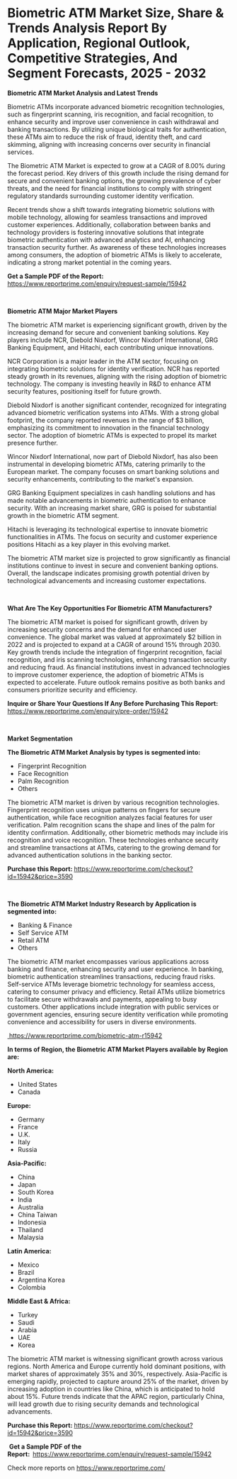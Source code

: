 <p><h1>Biometric ATM Market Size, Share & Trends Analysis Report By Application, Regional Outlook, Competitive Strategies, And Segment Forecasts, 2025 - 2032</h1></p><p><strong>Biometric ATM Market Analysis and Latest Trends</strong></p>
<p><p>Biometric ATMs incorporate advanced biometric recognition technologies, such as fingerprint scanning, iris recognition, and facial recognition, to enhance security and improve user convenience in cash withdrawal and banking transactions. By utilizing unique biological traits for authentication, these ATMs aim to reduce the risk of fraud, identity theft, and card skimming, aligning with increasing concerns over security in financial services.</p><p>The Biometric ATM Market is expected to grow at a CAGR of 8.00% during the forecast period. Key drivers of this growth include the rising demand for secure and convenient banking options, the growing prevalence of cyber threats, and the need for financial institutions to comply with stringent regulatory standards surrounding customer identity verification. </p><p>Recent trends show a shift towards integrating biometric solutions with mobile technology, allowing for seamless transactions and improved customer experiences. Additionally, collaboration between banks and technology providers is fostering innovative solutions that integrate biometric authentication with advanced analytics and AI, enhancing transaction security further. As awareness of these technologies increases among consumers, the adoption of biometric ATMs is likely to accelerate, indicating a strong market potential in the coming years.</p></p>
<p><strong>Get a Sample PDF of the Report:&nbsp;</strong> <a href="https://www.reportprime.com/enquiry/request-sample/15942?utm_campaign=3101&utm_medium=2&utm_source=Github&utm_content=ia&utm_term=20032025&utm_id=biometric-atm">https://www.reportprime.com/enquiry/request-sample/15942</a></p>
<p>&nbsp;</p>
<p><strong>Biometric ATM Major Market Players</strong></p>
<p><p>The biometric ATM market is experiencing significant growth, driven by the increasing demand for secure and convenient banking solutions. Key players include NCR, Diebold Nixdorf, Wincor Nixdorf International, GRG Banking Equipment, and Hitachi, each contributing unique innovations.</p><p>NCR Corporation is a major leader in the ATM sector, focusing on integrating biometric solutions for identity verification. NCR has reported steady growth in its revenues, aligning with the rising adoption of biometric technology. The company is investing heavily in R&D to enhance ATM security features, positioning itself for future growth.</p><p>Diebold Nixdorf is another significant contender, recognized for integrating advanced biometric verification systems into ATMs. With a strong global footprint, the company reported revenues in the range of $3 billion, emphasizing its commitment to innovation in the financial technology sector. The adoption of biometric ATMs is expected to propel its market presence further.</p><p>Wincor Nixdorf International, now part of Diebold Nixdorf, has also been instrumental in developing biometric ATMs, catering primarily to the European market. The company focuses on smart banking solutions and security enhancements, contributing to the market's expansion.</p><p>GRG Banking Equipment specializes in cash handling solutions and has made notable advancements in biometric authentication to enhance security. With an increasing market share, GRG is poised for substantial growth in the biometric ATM segment.</p><p>Hitachi is leveraging its technological expertise to innovate biometric functionalities in ATMs. The focus on security and customer experience positions Hitachi as a key player in this evolving market.</p><p>The biometric ATM market size is projected to grow significantly as financial institutions continue to invest in secure and convenient banking options. Overall, the landscape indicates promising growth potential driven by technological advancements and increasing customer expectations.</p></p>
<p>&nbsp;</p>
<p><strong>What Are The Key Opportunities For Biometric ATM Manufacturers?</strong></p>
<p><p>The biometric ATM market is poised for significant growth, driven by increasing security concerns and the demand for enhanced user convenience. The global market was valued at approximately $2 billion in 2022 and is projected to expand at a CAGR of around 15% through 2030. Key growth trends include the integration of fingerprint recognition, facial recognition, and iris scanning technologies, enhancing transaction security and reducing fraud. As financial institutions invest in advanced technologies to improve customer experience, the adoption of biometric ATMs is expected to accelerate. Future outlook remains positive as both banks and consumers prioritize security and efficiency.</p></p>
<p><strong>Inquire or Share Your Questions If Any Before Purchasing This Report:</strong> <a href="https://www.reportprime.com/enquiry/pre-order/15942?utm_campaign=3101&utm_medium=2&utm_source=Github&utm_content=ia&utm_term=20032025&utm_id=biometric-atm">https://www.reportprime.com/enquiry/pre-order/15942</a></p>
<p>&nbsp;</p>
<p><strong>Market Segmentation</strong></p>
<p><strong>The Biometric ATM Market Analysis by types is segmented into:</strong></p>
<p><ul><li>Fingerprint Recognition</li><li>Face Recognition</li><li>Palm Recognition</li><li>Others</li></ul></p>
<p><p>The biometric ATM market is driven by various recognition technologies. Fingerprint recognition uses unique patterns on fingers for secure authentication, while face recognition analyzes facial features for user verification. Palm recognition scans the shape and lines of the palm for identity confirmation. Additionally, other biometric methods may include iris recognition and voice recognition. These technologies enhance security and streamline transactions at ATMs, catering to the growing demand for advanced authentication solutions in the banking sector.</p></p>
<p><strong>Purchase this Report:&nbsp;</strong><a href="https://www.reportprime.com/checkout?id=15942&price=3590&utm_campaign=3101&utm_medium=2&utm_source=Github&utm_content=ia&utm_term=20032025&utm_id=biometric-atm">https://www.reportprime.com/checkout?id=15942&price=3590</a></p>
<p>&nbsp;</p>
<p><strong>The Biometric ATM Market Industry Research by Application is segmented into:</strong></p>
<p><ul><li>Banking & Finance</li><li>Self Service ATM</li><li>Retail ATM</li><li>Others</li></ul></p>
<p><p>The biometric ATM market encompasses various applications across banking and finance, enhancing security and user experience. In banking, biometric authentication streamlines transactions, reducing fraud risks. Self-service ATMs leverage biometric technology for seamless access, catering to consumer privacy and efficiency. Retail ATMs utilize biometrics to facilitate secure withdrawals and payments, appealing to busy customers. Other applications include integration with public services or government agencies, ensuring secure identity verification while promoting convenience and accessibility for users in diverse environments.</p></p>
<p><a href="https://www.reportprime.com/biometric-atm-r15942?utm_campaign=3101&utm_medium=2&utm_source=Github&utm_content=ia&utm_term=20032025&utm_id=biometric-atm">&nbsp;https://www.reportprime.com/biometric-atm-r15942</a></p>
<p><strong>In terms of Region, the Biometric ATM Market Players available by Region are:</strong></p>
<p>
    <p> <strong> North America: </strong>
        <ul>
            <li>United States</li>
            <li>Canada</li>
        </ul>
        </p> 
    <p> <strong> Europe: </strong>
        <ul>
            <li>Germany</li>
            <li>France</li>
            <li>U.K.</li>
            <li>Italy</li>
            <li>Russia</li>
        </ul>
        </p> 
    <p> <strong> Asia-Pacific: </strong>
        <ul>
            <li>China</li>
            <li>Japan</li>
            <li>South Korea</li>
            <li>India</li>
            <li>Australia</li>
            <li>China Taiwan</li>
            <li>Indonesia</li>
            <li>Thailand</li>
            <li>Malaysia</li>
        </ul>
        </p> 
    <p> <strong> Latin America: </strong>
        <ul>
            <li>Mexico</li>
            <li>Brazil</li>
            <li>Argentina Korea</li>
            <li>Colombia</li>
        </ul>
        </p> 
    <p> <strong> Middle East & Africa: </strong>
        <ul>
            <li>Turkey</li>
            <li>Saudi</li>
            <li>Arabia</li>
            <li>UAE</li>
            <li>Korea</li>
        </ul>
    </p>
    </p>
<p><p>The biometric ATM market is witnessing significant growth across various regions. North America and Europe currently hold dominant positions, with market shares of approximately 35% and 30%, respectively. Asia-Pacific is emerging rapidly, projected to capture around 25% of the market, driven by increasing adoption in countries like China, which is anticipated to hold about 15%. Future trends indicate that the APAC region, particularly China, will lead growth due to rising security demands and technological advancements.</p></p>
<p><strong>Purchase this Report: </strong><a href="https://www.reportprime.com/checkout?id=15942&price=3590&utm_campaign=3101&utm_medium=2&utm_source=Github&utm_content=ia&utm_term=20032025&utm_id=biometric-atm">https://www.reportprime.com/checkout?id=15942&price=3590</a></p>
<p>&nbsp;<strong>Get a Sample PDF of the Report:&nbsp;&nbsp;</strong><a href="https://www.reportprime.com/enquiry/request-sample/15942?utm_campaign=3101&utm_medium=2&utm_source=Github&utm_content=ia&utm_term=20032025&utm_id=biometric-atm">https://www.reportprime.com/enquiry/request-sample/15942</a></p>
<p><strong></strong></p>
<p>Check more reports on <a href="https://www.reportprime.com/?utm_campaign=3101&utm_medium=2&utm_source=Github&utm_content=ia&utm_term=20032025&utm_id=biometric-atm">https://www.reportprime.com/</a></p>